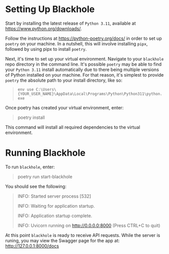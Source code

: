 # Setting Up Blackhole

Start by installing the latest release of `Python 3.11`, available at https://www.python.org/downloads/.

Follow the instructions at https://python-poetry.org/docs/ in order to set up `poetry` on your machine. In a nutshell, this will involve installing `pipx`, followed by using pipx to install `poetry`.

Next, it's time to set up your virtual environment. Navigate to your `blackhole` repo directory in the command line. It's possible `poetry` may be able to find your `Python 3.11` install automatically due to there being multiple versions of Python installed on your machine. For that reason, it's simplest to provide `poetry` the absolute path to your install directory, like so:

>`env use C:\Users\{YOUR_USER_NAME}\AppData\Local\Programs\Python\Python311\python.exe`

Once poetry has created your virtual environment, enter:

> poetry install

This command will install all required dependencies to the virtual environment.

# Running Blackhole

To run `blackhole`, enter:

> poetry run start-blackhole

You should see the following: 

>INFO:     Started server process [532]
>
>INFO:     Waiting for application startup.
>
>INFO:     Application startup complete.
>
>INFO:     Uvicorn running on http://0.0.0.0:8000 (Press CTRL+C to quit)

At this point `blackhole` is ready to receive API requests. While the server is runing, you may view the Swagger page for the app at: http://127.0.0.1:8000/docs